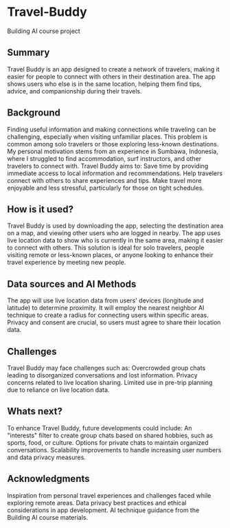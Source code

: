 # Travel-Buddy
Building AI course project

## Summary
Travel Buddy is an app designed to create a network of travelers, making it easier for people to connect with others in their destination area.
The app shows users who else is in the same location, helping them find tips, advice, and companionship during their travels.

## Background
Finding useful information and making connections while traveling can be challenging, especially when visiting unfamiliar places. 
This problem is common among solo travelers or those exploring less-known destinations. 
My personal motivation stems from an experience in Sumbawa, Indonesia, where I struggled to find accommodation, surf instructors, and other travelers to connect with. Travel Buddy aims to:
Save time by providing immediate access to local information and recommendations.
Help travelers connect with others to share experiences and tips.
Make travel more enjoyable and less stressful, particularly for those on tight schedules.

## How is it used?
Travel Buddy is used by downloading the app, selecting the destination area on a map, and viewing other users who are logged in nearby. 
The app uses live location data to show who is currently in the same area, making it easier to connect with others. 
This solution is ideal for solo travelers, people visiting remote or less-known places, or anyone looking to enhance their travel experience by meeting new people.

## Data sources and AI Methods
The app will use live location data from users' devices (longitude and latitude) to determine proximity. It will employ the nearest neighbor AI technique to create a radius for connecting users within specific areas. 
Privacy and consent are crucial, so users must agree to share their location data.

## Challenges
Travel Buddy may face challenges such as:
Overcrowded group chats leading to disorganized conversations and lost information.
Privacy concerns related to live location sharing.
Limited use in pre-trip planning due to reliance on live location data.

## Whats next?
To enhance Travel Buddy, future developments could include:
An "interests" filter to create group chats based on shared hobbies, such as sports, food, or culture.
Options for private chats to maintain organized conversations.
Scalability improvements to handle increasing user numbers and data privacy measures.

## Acknowledgments
Inspiration from personal travel experiences and challenges faced while exploring remote areas.
Data privacy best practices and ethical considerations in app development.
AI technique guidance from the Building AI course materials.
